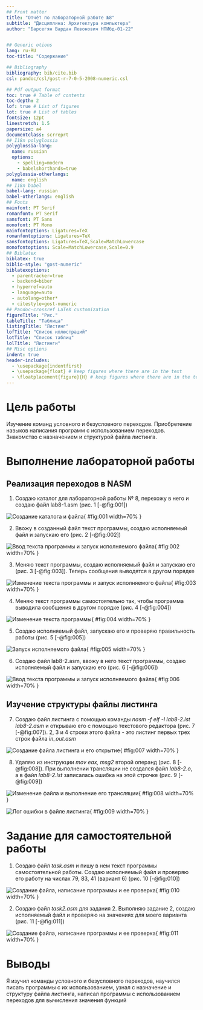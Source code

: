 ```yaml
---
## Front matter
title: "Отчёт по лабораторной работе №8"
subtitle: "Дисциплина: Архитектура компьютера"
author: "Барсегян Вардан Левонович НПИбд-01-22"


## Generic otions
lang: ru-RU
toc-title: "Содержание"

## Bibliography
bibliography: bib/cite.bib
csl: pandoc/csl/gost-r-7-0-5-2008-numeric.csl

## Pdf output format
toc: true # Table of contents
toc-depth: 2
lof: true # List of figures
lot: true # List of tables
fontsize: 12pt
linestretch: 1.5
papersize: a4
documentclass: scrreprt
## I18n polyglossia
polyglossia-lang:
  name: russian
  options:
	- spelling=modern
	- babelshorthands=true
polyglossia-otherlangs:
  name: english
## I18n babel
babel-lang: russian
babel-otherlangs: english
## Fonts
mainfont: PT Serif
romanfont: PT Serif
sansfont: PT Sans
monofont: PT Mono
mainfontoptions: Ligatures=TeX
romanfontoptions: Ligatures=TeX
sansfontoptions: Ligatures=TeX,Scale=MatchLowercase
monofontoptions: Scale=MatchLowercase,Scale=0.9
## Biblatex
biblatex: true
biblio-style: "gost-numeric"
biblatexoptions:
  - parentracker=true
  - backend=biber
  - hyperref=auto
  - language=auto
  - autolang=other*
  - citestyle=gost-numeric
## Pandoc-crossref LaTeX customization
figureTitle: "Рис."
tableTitle: "Таблица"
listingTitle: "Листинг"
lofTitle: "Список иллюстраций"
lotTitle: "Список таблиц"
lolTitle: "Листинги"
## Misc options
indent: true
header-includes:
  - \usepackage{indentfirst}
  - \usepackage{float} # keep figures where there are in the text
  - \floatplacement{figure}{H} # keep figures where there are in the text
---
```



# Цель работы

Изучение команд условного и безусловного переходов. Приобретение навыков написания программ с использованием переходов. Знакомство с назначением и структурой файла листинга.


# Выполнение лабораторной работы

## Реализация переходов в NASM

1. Создаю каталог для лабораторной работы № 8, перехожу в него и создаю файл lab8-1.asm (рис. 1 [-@fig:001])

![Создание каталога и файла](image/pic1.png){ #fig:001 width=70% }

2. Ввожу в созданный файл текст программы, создаю исполняемый файл и запускаю его (рис. 2 [-@fig:002])

![Ввод текста программы и запуск исполняемого файла](image/pic2.png){ #fig:002 width=70% }

3. Меняю текст программы, создаю исполняемый файл и запускаю его (рис. 3 [-@fig:003]). Теперь сообщения выводятся в другом порядке

![Изменение текста программы и запуск исполняемого файла](image/pic3.png){ #fig:003 width=70% }

4. Меняю текст программы самостоятельно так, чтобы программа выводила сообщения в другом порядке (рис. 4 [-@fig:004])

![Изменение текста программы](image/pic4.png){ #fig:004 width=70% }

5.  Создаю исполняемый файл, запускаю его и проверяю правильность работы (рис. 5 [-@fig:005])

![Запуск исполняемого файла](image/pic5.png){ #fig:005 width=70% }

6. Cоздаю файл lab8-2.asm, ввожу в него текст программы, создаю исполняемый файл и запускаю его (рис. 6 [-@fig:006])

![Ввод текста программы и запуск исполняемого файла](image/pic6.png){ #fig:006 width=70% }

## Изучение структуры файлы листинга

7. Создаю файл листинга с помощью команды *nasm -f elf -l lab8-2.lst lab8-2.asm* и открываю его с помощью текстового редактора (рис. 7 [-@fig:007]). 2, 3 и 4 строки этого файла - это листинг первых трех строк файла *in_out.asm*

![Создание файла листинга и его открытие](image/pic7.png){ #fig:007 width=70% }


8. Удаляю из инструкции *mov eax, msg2* второй операнд (рис. 8 [-@fig:008]). При выполнении трансляции не создался файл *lab8-2.o*, а в файл *lab8-2.lst* записалась ошибка на этой строчке (рис. 9 [-@fig:009])

![Изменение файла и выполнение его трансляции](image/pic8.png){ #fig:008 width=70% }

![Лог ошибки в файле листинга](image/pic9.png){ #fig:009 width=70% }


# Задание для самостоятельной работы

1. Создаю файл *task.asm* и пишу в нем текст программы самостоятельной работы. Создаю исполняемый файл и проверяю его работу на числах 79, 83, 41 (вариант 6) (рис. 10 [-@fig:010])

![Создание файла, написание программы и ее проверка](image/pic10.png){ #fig:010 width=70% }

2. Создаю файл *task2.asm* для задания 2. Выполняю задание 2, создаю исполняемый файл и проверяю на значениях для моего варианта (рис. 11 [-@fig:011])

![Создание файла, написание программы и ее проверка](image/pic11.png){ #fig:011 width=70% }


# Выводы

Я изучил команды условного и безусловного переходов, научился писать программы с их использованием, узнал с назначение и структуру файла листинга, написал программы с использованием переходов для вычисления значения функций

